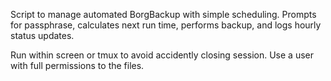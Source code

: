 Script to manage automated BorgBackup with simple scheduling.
Prompts for passphrase, calculates next run time, performs backup, and logs hourly status updates.

Run within screen or tmux to avoid accidently closing session. Use a user with full permissions to the files.
